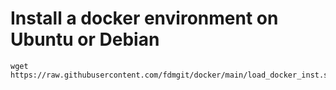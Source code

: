 # Install a docker environment on Ubuntu or Debian

```
wget https://raw.githubusercontent.com/fdmgit/docker/main/load_docker_inst.sh
```

